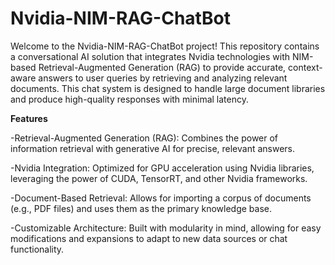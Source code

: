 # Nvidia-NIM-RAG-ChatBot

Welcome to the Nvidia-NIM-RAG-ChatBot project! This repository contains a conversational AI solution that integrates Nvidia technologies with NIM-based Retrieval-Augmented Generation (RAG) to provide accurate, context-aware answers to user queries by retrieving and analyzing relevant documents. This chat system is designed to handle large document libraries and produce high-quality responses with minimal latency.


**Features**

-Retrieval-Augmented Generation (RAG): Combines the power of information retrieval with generative AI for precise, relevant answers.

-Nvidia Integration: Optimized for GPU acceleration using Nvidia libraries, leveraging the power of CUDA, TensorRT, and other Nvidia frameworks.

-Document-Based Retrieval: Allows for importing a corpus of documents (e.g., PDF files) and uses them as the primary knowledge base.

-Customizable Architecture: Built with modularity in mind, allowing for easy modifications and expansions to adapt to new data sources or chat functionality.
